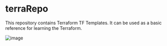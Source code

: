 # terraRepo
This repository contains Terraform TF Templates.
It can be used as a basic reference for learning the Terraform.

![image](https://user-images.githubusercontent.com/92639898/230716381-2fe7d860-7cd4-47d4-bd7b-2614f9510370.png)
